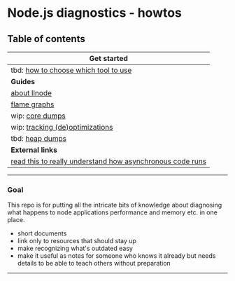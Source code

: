 # Node.js diagnostics - howtos


## Table of contents

| Get started |
| --- |
| tbd: [how to choose which tool to use](tbd.md) |
|**Guides**|
| [about llnode](llnode.md) |
| [flame graphs](flame-graphs.md) |
| wip: [core dumps](core-dumps.md) |
| wip: [tracking (de)optimizations](optimizations.md) |
| tbd: [heap dumps](tbd.md) |
| **External links** |
| [read this to really understand how asynchronous code runs](https://nodejs.org/en/docs/guides/event-loop-timers-and-nexttick/) |

----
### Goal

This repo is for putting all the intricate bits of knowledge about diagnosing what happens to node applications performance and memory etc. in one place.

- short documents
- link only to resources that should stay up
- make recognizing what's outdated easy
- make it useful as notes for someone who knows it already but needs details to be able to teach others without preparation

---

